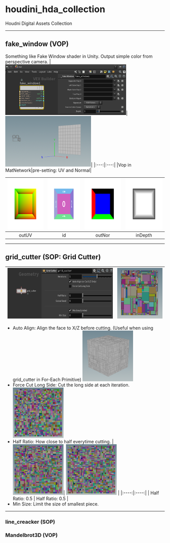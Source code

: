# houdini_hda_collection
Houdni Digital Assets Collection

---
## fake_window (VOP)
Something like Fake Window shader in Unity. Output simple color from perspective camera.
|<img src="imgs/fake_window_node.png" alt="drawing" height="160"/>|<img src="imgs/fake_window_setting.png" alt="drawing" height="160"/>|
|:---:|:---:|
|Vop in MatNetwork|pre-setting: UV and Normal|

|<img src="imgs/wall_outUV.png" alt="drawing" height="160"/>|<img src="imgs/wall_id.png" alt="drawing" height="160"/>|<img src="imgs/out_nor.png" alt="drawing" height="160"/>|<img src="imgs/in_depth.png" alt="drawing" height="160"/>|
|:---:|:---:|:---:|:---:|
|outUV|id|outNor|inDepth|
---
## grid_cutter (SOP: Grid Cutter)
|<img src="imgs/grid_cutter_node.png" alt="drawing" height="160"/>|<img src="imgs/grid_cutter.png" alt="drawing" height="160"/>|
|---|---|
* Auto Align: Align the face to X/Z before cutting. 
  (Useful when using grid_cutter in For-Each Primitive)
  <img src="imgs/grid_cutter_auto.png" alt="drawing" width="160"/>
* Force Cut Long Side: Cut the long side at each iteration.  
  <img src="imgs/grid_cutter_force.png" alt="drawing" width="160"/>
* Half Ratio: How close to half everytime cutting.
  | <img src="imgs/grid_cutter_h05.png" alt="drawing" width="160"/>|  <img src="imgs/grid_cutter_h1.png" alt="drawing" width="160"/> |
  |:----:|:----:|
  | Half Ratio: 0.5 | Half Ratio: 0.5 |
* Min Size: Limit the size of smallest piece.
---
### line_creacker (SOP)

### Mandelbrot3D (VOP)

